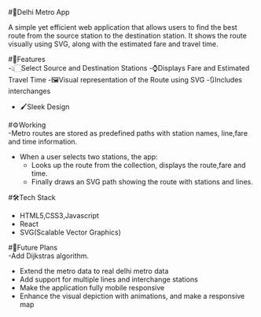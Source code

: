 #🚉Delhi Metro App  

  A simple yet efficient web application that allows users to find the best route from the source station to the destination station. It shows the route visually using SVG, along with the estimated fare and travel time.  
  
#📒Features  
  -👆🏻Select Source and Destination Stations
  -⌚Displays Fare and Estimated Travel Time
  -🖼️Visual representation of the Route using SVG
  -🔃Includes interchanges
 - 🖌️Sleek Design
  
#⚙️Working  
  -Metro routes are stored as predefined paths with station names, line,fare and time information.  
 - When a user selects two stations, the app:
   - Looks up the route from the collection, displays the route,fare and time.
   - Finally draws an SVG path showing the route with stations and lines.

#🛠️Tech Stack  
  - HTML5,CSS3,Javascript
  - React
  - SVG(Scalable Vector Graphics)

#📃Future Plans  
  -Add Dijkstras algorithm.
 - Extend the metro data to real delhi metro data
 - Add support for multiple lines and interchange stations
 - Make the application fully mobile responsive
 - Enhance the visual depiction with animations, and make a responsive map

  

  
